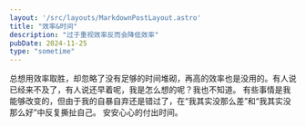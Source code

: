 ```yaml
---
layout: '/src/layouts/MarkdownPostLayout.astro'
title: "效率&时间"  
description: "过于重视效率反而会降低效率"  
pubDate: 2024-11-25   
type: "sometime"  
---
```

总想用效率取胜，却忽略了没有足够的时间堆砌，再高的效率也是没用的。有人说已经来不及了，有人说还早着呢，我是怎么想的呢？我也不知道。
有些事情是我能够改变的，但由于我的自暴自弃还是错过了，在“我其实没那么差”和“我其实没那么好”中反复撕扯自己。
安安心心的付出时间。

